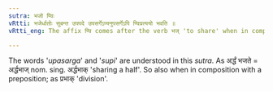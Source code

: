 ```yaml
---
sutra: भजो ण्विः
vRtti: भजेर्धातोः सुबन्त उपपदे उपसर्गेऽप्यनुपसर्गेऽपि ण्विप्रत्ययो भवति ॥
vRtti_eng: The affix ण्वि comes after the verb भज् 'to share' when in composition with a word ending in a case-affix whether it be an _upasarga_ or not.

---
```

The words '_upasarga_' and '_supi_' are understood in this _sutra_. As अर्द्धं भजते = अर्द्धभाज् nom. sing. अर्द्धभाक् 'sharing a half'. So also when in composition with a preposition; as प्रभाक् 'division'.